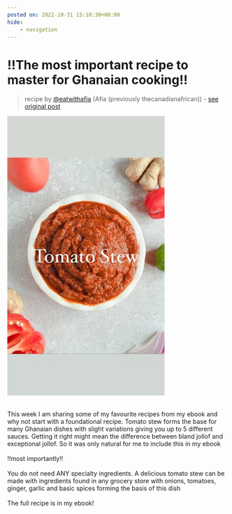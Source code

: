 ```yaml
---
posted on: 2022-10-31 15:18:30+00:00
hide:
    - navigation
---
```


# ‼️The most important recipe to master for Ghanaian cooking‼️ 

> recipe by [@eatwithafia](https://www.instagram.com/eatwithafia/) 
(Afia (previously thecanadianafrican)) - [see original post](https://instagram.com/p/CkYgGwsJmyN)

![](../img/eatwithafia_31-10-2022_1510.png)

\
This week I am sharing some of my favourite recipes from my ebook and why not start with a foundational recipe. Tomato stew forms the base for many Ghanaian dishes with slight variations giving you up to 5 different sauces. Getting it right might mean the difference between bland jollof and exceptional jollof. So it was only natural for me to include this in my ebook \
\
‼️most importantly‼️ \
\
You do not need ANY specialty ingredients. A delicious tomato stew can be made with ingredients found in any grocery store with onions, tomatoes, ginger, garlic and basic spices forming the basis of this dish \
\
The full recipe is in my ebook! 